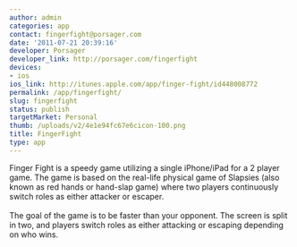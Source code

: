 ```yaml
---
author: admin
categories: app
contact: fingerfight@porsager.com
date: '2011-07-21 20:39:16'
developer: Porsager
developer_link: http://porsager.com/fingerfight
devices: 
- ios
ios_link: http://itunes.apple.com/app/finger-fight/id448008772
permalink: /app/fingerfight/
slug: fingerfight
status: publish
targetMarket: Personal
thumb: /uploads/v2/4e1e94fc67e6cicon-100.png
title: FingerFight
type: app
---
```


Finger Fight is a speedy game utilizing a single iPhone/iPad for a 2 player game. The game is based on the real-life physical game of Slapsies (also known as red hands or hand-slap game) where two players continuously switch roles as either attacker or escaper.<br />
<br />
The goal of the game is to be faster than your opponent. The screen is split in two, and players switch roles as either attacking or escaping depending on who wins.